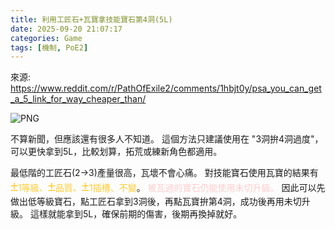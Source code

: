 ```yaml
---
title: 利用工匠石+瓦寶拿技能寶石第4洞(5L)
date: 2025-09-20 21:07:17
categories: Game
tags: [機制, PoE2]
---
```

來源: https://www.reddit.com/r/PathOfExile2/comments/1hbjt0y/psa_you_can_get_a_5_link_for_way_cheaper_than/

![PNG](https://truth.bahamut.com.tw/s01/202412/59fdb3e2756a64456003a0e615976479.PNG)

不算新聞，但應該還有很多人不知道。
這個方法只建議使用在 "3洞拚4洞過度"，可以更快拿到5L，比較划算，拓荒或練新角色都適用。

最低階的工匠石(2→3)產量很高，瓦壞不會心痛。
對技能寶石使用瓦寶的結果有 <span style="color:#FFCC33"><span style="font-family: 'Arial', 'Times New Roman'; font-size: 22px;">±</span>1等級、<span style="font-family: 'Arial', 'Times New Roman'; font-size: 22px;">±</span>品質、<span style="font-family: 'Arial', 'Times New Roman'; font-size: 22px;">±</span>1插槽、不變</span>。
<span style="color:#FFCCCC">被瓦過的寶石仍能使用未切升級。</span>
因此可以先做出低等級寶石，點工匠石拿到3洞後，再點瓦寶拚第4洞，成功後再用未切升級。
這樣就能拿到5L，確保前期的傷害，後期再換掉就好。